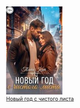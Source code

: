 ![](Новый%20год%20с%20чистого%20листа.jpg)  
[Новый год с чистого листа](Новый%20год%20с%20чистого%20листа.md)
